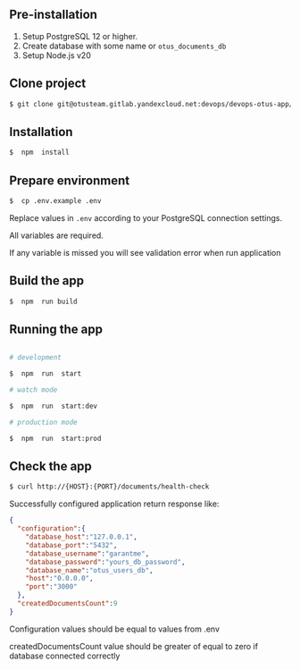## Pre-installation

 1. Setup PostgreSQL 12 or higher.
 2. Create database with some name or `otus_documents_db`
 3. Setup Node.js v20

## Clone project

```bash
$ git clone git@otusteam.gitlab.yandexcloud.net:devops/devops-otus-app/documents-api.git
```

 
## Installation

```bash
$  npm  install
```

## Prepare environment


```bash
$  cp .env.example .env
```
  
  Replace values in `.env` according to your PostgreSQL connection settings.

  All variables are required.

  If any variable is missed you will see validation error when run application


## Build the app

```bash
$  npm  run build
```

## Running the app

```bash

# development

$  npm  run  start

# watch mode

$  npm  run  start:dev

# production mode

$  npm  run  start:prod

```

## Check the app

```bash
$ curl http://{HOST}:{PORT}/documents/health-check
```
Successfully configured application return response like:

```json
{
  "configuration":{
    "database_host":"127.0.0.1",
    "database_port":"5432",
    "database_username":"garantme",
    "database_password":"yours_db_password",
    "database_name":"otus_users_db",
    "host":"0.0.0.0",
    "port":"3000"
  },
  "createdDocumentsCount":9
}
```
Configuration values should be equal to values from .env

createdDocumentsCount value should be greater of equal to zero if database connected correctly
